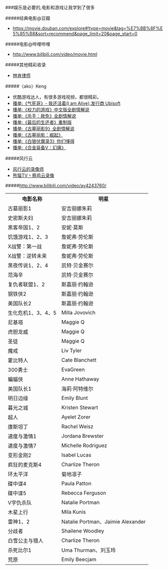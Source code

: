 ﻿
###娱乐是必要的,电影和游戏让我学到了很多

#####经典电影@豆瓣
- <https://movie.douban.com/explore#!type=movie&tag=%E7%BB%8F%E5%85%B8&sort=recommend&page_limit=20&page_start=0>

#####电影@哔哩哔哩
- <http://www.bilibili.com/video/movie.html>

#####其他精彩收录
- [林肯律师](http://www.bilibili.com/video/av3865750/?from=ys)

#####〈ako〉Keng
- 优酷游戏达人，有很多游戏视频，都很精彩。
- [播单:《气死哥》- 我还活着(I am Alive),发行商 Ubisoft](http://list.youku.com/albumlist/show?id=22136483&ascending=1&page=1) 
- [播单:《权力的游戏》中文版全剧情解说](http://list.youku.com/albumlist/show?id=18525796&ascending=1&page=1)
- [播单:《杀手：赦免》全剧情解说](http://list.youku.com/albumlist/show?id=18590396&ascending=1&page=1)
- [播单:《最后的生还者》重制版](http://list.youku.com/albumlist/show?id=22598097&ascending=1&page=1)
- [播单:《古墓丽影9》全剧情解说](http://list.youku.com/albumlist/show?id=23187252&ascending=1&page=1)
- [播单:《古墓丽影：崛起》](http://list.youku.com/albumlist/show?id=26228500&ascending=1&page=1)
- [播单:《白狼伏魔录3》你们懂得](http://list.youku.com/albumlist/show?id=23812087&ascending=1&page=1)
- [播单:《合金装备V：幻痛》](http://list.youku.com/albumlist/show?id=26081463&ascending=1&page=1)
 
#####风行云
- [风行云的录像师 ](http://www.tudou.com/home/_110385872/?from=gsidebar&count=0)
- [熊猫TV丶蔡鸡云录像](http://www.tudou.com/home/_121012125/?from=gsidebar&count=0)

 
#####<http://www.bilibili.com/video/av4243760/>

<table>
<tr><th>电影名称</th><th>明星</th></tr>
<tr><td>古墓丽影1</td><td>安吉丽娜朱莉</td></tr>
<tr><td>史密斯夫妇</td><td>安吉丽娜朱莉</td></tr>
<tr><td>黑客帝国1、2</td><td>安妮·莫斯</td></tr>
<tr><td>饥饿游戏1、2、3</td><td>詹妮弗·劳伦斯</td></tr>
<tr><td>X战警：第一战</td><td>詹妮弗·劳伦斯</td></tr>
<tr><td>X战警：逆转未来</td><td>詹妮弗·劳伦斯</td></tr>
<tr><td>黑夜传说1、2、4</td><td>凯特·贝金赛尔</td></tr>
<tr><td>范海辛</td><td>凯特·贝金赛尔</td></tr>
<tr><td>复仇者联盟1、2</td><td>斯嘉丽·约翰逊</td></tr>
<tr><td>钢铁侠2</td><td>斯嘉丽·约翰逊</td></tr>
<tr><td>美国队长2</td><td>斯嘉丽·约翰逊</td></tr>
<tr><td>生化危机1、3、4、5</td><td>Milla Jovovich</td></tr>
<tr><td>尼基塔</td><td>Maggie Q</td></tr>
<tr><td>虎胆龙威</td><td>Maggie Q</td></tr>
<tr><td>圣徒</td><td>Maggie Q</td></tr>
<tr><td>魔戒</td><td>Liv Tyler</td></tr>
<tr><td>霍比特人</td><td>Cate Blanchett</td></tr>
<tr><td>300勇士</td><td>EvaGreen</td></tr>
<tr><td>蝙蝠侠</td><td>Anne Hathaway</td></tr>
<tr><td>美国队长1</td><td>海莉·阿特维尔</td></tr>
<tr><td>明日边缘</td><td>Emily Blunt</td></tr>
<tr><td>暮光之城</td><td>Kristen Stewart</td></tr>
<tr><td>超人</td><td>Ayelet Zorer</td></tr>
<tr><td>康斯坦丁</td><td>Rachel Weisz</td></tr>
<tr><td>速度与激情1</td><td>Jordana Brewster</td></tr>
<tr><td>速度与激情7</td><td>Michelle Rodriguez</td></tr>
<tr><td>变形金刚2</td><td>Isabel Lucas</td></tr>
<tr><td>疯狂的麦克斯4</td><td>Charlize Theron</td></tr>
<tr><td>环太平洋</td><td>菊地凛子</td></tr>
<tr><td>碟中谍4</td><td>Paula Patton</td></tr>
<tr><td>碟中谍5</td><td>Rebecca Ferguson</td></tr>
<tr><td>V字仇杀队</td><td>Natalie Portman</td></tr>
<tr><td>木星上行</td><td>Mila Kunis</td></tr>
<tr><td>雷神1、2</td><td>Natalie Portman、Jaimie Alexander</td></tr>
<tr><td>分歧者</td><td>Shailene Woodley</td></tr>
<tr><td>白雪公主与猎人</td><td>Charlize Theron</td></tr>
<tr><td>杀死比尔1</td><td>Uma Thurman、刘玉玲</td></tr>
<tr><td>荒原</td><td>Emily Beecjam</td></tr>
</table>



























